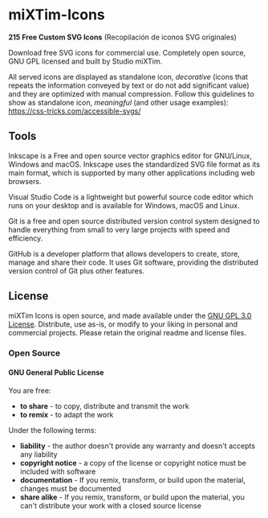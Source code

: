 # miXTim-Icons

**215 Free Custom SVG Icons** (Recopilación de iconos SVG originales)

Download free SVG icons for commercial use. Completely open source, GNU GPL licensed and built by Studio miXTim.

All served icons are displayed as standalone icon, *decorative* (icons that repeats the information conveyed by text or do not add significant value) and they are optimized with manual compression. 
Follow this guidelines to show as standalone icon, *meaningful* (and other usage examples): https://css-tricks.com/accessible-svgs/

## Tools
Inkscape is a Free and open source vector graphics editor for GNU/Linux, Windows and macOS. Inkscape uses the standardized SVG file format as its main format, which is supported by many other applications including web browsers.

Visual Studio Code is a lightweight but powerful source code editor which runs on your desktop and is available for Windows, macOS and Linux.

Git is a free and open source distributed version control system designed to handle everything from small to very large projects with speed and efficiency. 

GitHub is a developer platform that allows developers to create, store, manage and share their code. It uses Git software, providing the distributed version control of Git plus other features.

## License
miXTim Icons is open source, and made available under the <a href="https://opensource.org/license/gpl-3-0">GNU GPL 3.0 License</a>. Distribute, use as-is, or modify to your liking in personal and commercial projects. Please retain the original readme and license files.

### Open Source
#### GNU General Public License
You are free:
- **to share** - to copy, distribute and transmit the work
- **to remix** - to adapt the work

Under the following terms:
- **liability** - the author doesn't provide any warranty and doesn't accepts any liability
- **copyright notice** - a copy of the license or copyright notice must be included with software
- **documentation** - If you remix, transform, or build upon the material, changes must be documented
- **share alike** - If you remix, transform, or build upon the material, you can't distribute your work with a closed source license
